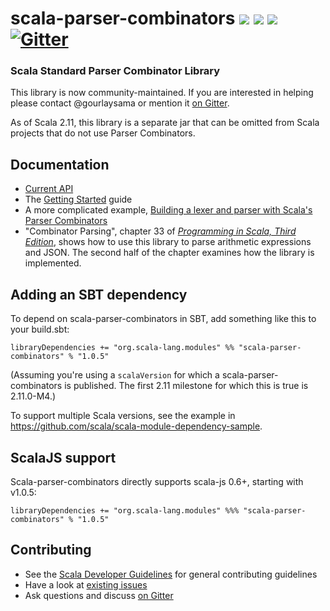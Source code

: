 scala-parser-combinators [<img src="https://img.shields.io/travis/scala/scala-parser-combinators.svg"/>](https://travis-ci.org/scala/scala-parser-combinators) [<img src="https://img.shields.io/maven-central/v/org.scala-lang.modules/scala-parser-combinators_2.11.svg?label=latest%20release%20for%202.11"/>](http://search.maven.org/#search%7Cga%7C1%7Cg%3Aorg.scala-lang.modules%20a%3Ascala-parser-combinators_2.11) [<img src="https://img.shields.io/maven-central/v/org.scala-lang.modules/scala-parser-combinators_2.12*.svg?label=latest%20release%20for%202.12"/>](http://search.maven.org/#search%7Cga%7C1%7Cg%3Aorg.scala-lang.modules%20a%3Ascala-parser-combinators_2.12*) [![Gitter](https://badges.gitter.im/Join%20Chat.svg)](https://gitter.im/scala/scala-parser-combinators)
========================

### Scala Standard Parser Combinator Library

This library is now community-maintained. If you are interested in helping please contact @gourlaysama or mention it [on Gitter](https://gitter.im/scala/scala-parser-combinators).

As of Scala 2.11, this library is a separate jar that can be omitted from Scala projects that do not use Parser Combinators.

## Documentation

 * [Current API](http://www.scala-lang.org/files/archive/api/current/scala-parser-combinators/scala/util/parsing/combinator)
 * The [Getting Started](docs/Getting_Started.md) guide
 * A more complicated example, [Building a lexer and parser with Scala's Parser Combinators](https://enear.github.io/2016/03/31/parser-combinators/)
 * "Combinator Parsing", chapter 33 of [_Programming in Scala, Third Edition_](http://www.artima.com/shop/programming_in_scala), shows how to use this library to parse arithmetic expressions and JSON. The second half of the chapter examines how the library is implemented.

## Adding an SBT dependency
To depend on scala-parser-combinators in SBT, add something like this to your build.sbt:

```
libraryDependencies += "org.scala-lang.modules" %% "scala-parser-combinators" % "1.0.5"
```

(Assuming you're using a `scalaVersion` for which a scala-parser-combinators is published. The first 2.11 milestone for which this is true is 2.11.0-M4.)

To support multiple Scala versions, see the example in https://github.com/scala/scala-module-dependency-sample.

## ScalaJS support

Scala-parser-combinators directly supports scala-js 0.6+, starting with v1.0.5:

```
libraryDependencies += "org.scala-lang.modules" %%% "scala-parser-combinators" % "1.0.5"
```

## Contributing

 * See the [Scala Developer Guidelines](https://github.com/scala/scala/blob/2.12.x/CONTRIBUTING.md) for general contributing guidelines
 * Have a look at [existing issues](https://github.com/scala/scala-parser-combinators/issues)
 * Ask questions and discuss [on Gitter](https://gitter.im/scala/scala-parser-combinators)
